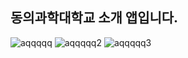 ## 동의과학대학교 소개 앱입니다.
![aqqqqq](https://user-images.githubusercontent.com/83578295/207140105-4e17ec54-9f76-40ff-ab82-adb52e634213.png)
![aqqqqq2](https://user-images.githubusercontent.com/83578295/207140117-636c0f5b-dad7-492b-b33d-d1958ca94bca.png)
![aqqqqq3](https://user-images.githubusercontent.com/83578295/207140130-c800336a-f172-4c5f-af5e-3efacb5f1bfa.png)
